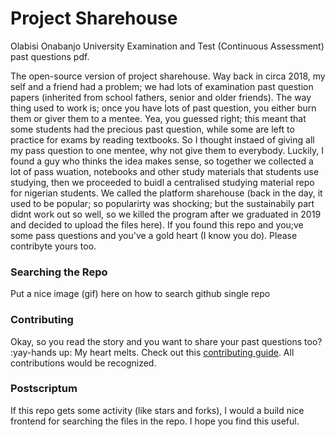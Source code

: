 # Project Sharehouse
Olabisi Onabanjo University Examination and Test (Continuous Assessment) past questions pdf.

The open-source version of project sharehouse. Way back in circa 2018, my self and a friend had a problem; we had lots of examination past question papers (inherited from school fathers, senior and older friends). The way thing used to work is; once you have lots of past question, you either burn them or giver them to a mentee. Yea, you guessed right; this meant that some students had the precious past question, while some are left to practice for exams by reading textbooks. So I thought instaed of giving all my pass question to one mentee, why not give them to everybody. Luckily, I found a guy who thinks the idea makes sense, so together we collected a lot of pass wuation, notebooks and other study materials that students use studying, then we proceeded to buidl a centralised studying material repo for nigerian students. We called the platform sharehouse (back in the day, it used to be popular; so popularirty was shocking; but the sustainabily part didnt work out so well, so we killed the program after we graduated in 2019 and decided to upload the files here). If you found this repo and you;ve some pass questions and you've a gold heart (I know you do). Please contribyte yours too.


### Searching the Repo
Put a nice image (gif) here on how to search github single repo

### Contributing
Okay, so you read the story and you want to share your past questions too? :yay-hands up: My heart melts. 
Check out this [contributing guide](https://github.com/#blah-blah-blah).
All contributions would be recognized. 

### Postscriptum
If this repo gets some activity (like stars and forks), I would a build nice frontend for searching the files in the repo.
I hope you find this useful.